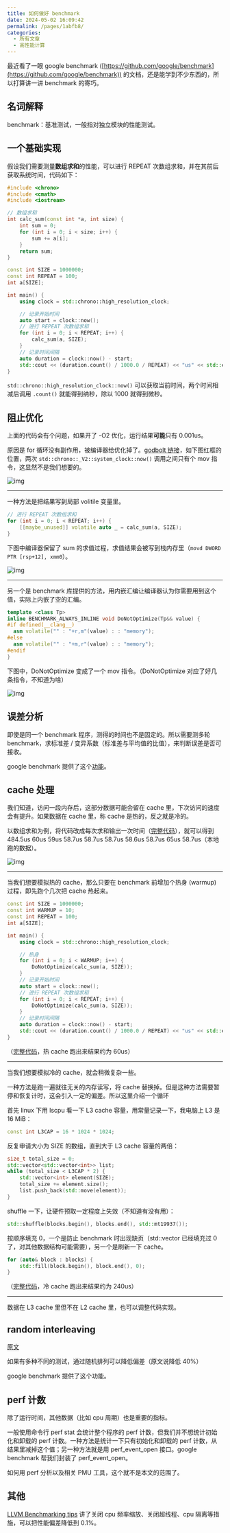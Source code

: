 ```yaml
---
title: 如何做好 benchmark
date: 2024-05-02 16:09:42
permalink: /pages/1abfb8/
categories: 
  - 所有文章
  - 高性能计算
---
```


最近看了一眼 google benchmark ([https://github.com/google/benchmark](https://github.com/google/benchmark)) 的文档，还是能学到不少东西的，所以打算讲一讲 benchmark 的寄巧。

## 名词解释

benchmark：基准测试，一般指对独立模块的性能测试。

## 一个基础实现

假设我们需要测量**数组求和**的性能，可以进行 REPEAT 次数组求和，并在其前后获取系统时间，代码如下：

```cpp
#include <chrono>
#include <cmath>
#include <iostream>

// 数组求和
int calc_sum(const int *a, int size) {
    int sum = 0;
    for (int i = 0; i < size; i++) {
        sum += a[i];
    }
    return sum;
}

const int SIZE = 1000000;
const int REPEAT = 100;
int a[SIZE];

int main() {
    using clock = std::chrono::high_resolution_clock;

    // 记录开始时间
    auto start = clock::now();
    // 进行 REPEAT 次数组求和
    for (int i = 0; i < REPEAT; i++) {
        calc_sum(a, SIZE);
    }
    // 记录时间间隔
    auto duration = clock::now() - start;
    std::cout << (duration.count() / 1000.0 / REPEAT) << "us" << std::endl;
}
```

`std::chrono::high_resolution_clock::now()` 可以获取当前时间，两个时间相减后调用 `.count()` 就能得到纳秒，除以 1000 就得到微秒。

## 阻止优化

上面的代码会有个问题，如果开了 -O2 优化，运行结果**可能**只有 0.001us。

原因是 for 循环没有副作用，被编译器给优化掉了。[godbolt 链接](https://godbolt.org/z/E8E76bG1Y)，如下图红框的位置，两次 `std::chrono::_V2::system_clock::now()` 调用之间只有个 mov 指令，这显然不是我们想要的。

![img](/img/1abfb8-0.png)

***

一种方法是把结果写到局部 volitile 变量里。

```cpp
// 进行 REPEAT 次数组求和
for (int i = 0; i < REPEAT; i++) {
    [[maybe_unused]] volatile auto _ = calc_sum(a, SIZE);
}
```

下图中编译器保留了 sum 的求值过程，求值结果会被写到栈内存里（`movd DWORD PTR [rsp+12], xmm0`）。

![img](/img/1abfb8-1.png)

***

另一个是 benchmark 库提供的方法，用内嵌汇编让编译器认为你需要用到这个值，实际上内嵌了空的汇编。

```cpp
template <class Tp>
inline BENCHMARK_ALWAYS_INLINE void DoNotOptimize(Tp&& value) {
#if defined(__clang__)
  asm volatile("" : "+r,m"(value) : : "memory");
#else
  asm volatile("" : "+m,r"(value) : : "memory");
#endif
}
```

下图中，DoNotOptimize 变成了一个 mov 指令。（DoNotOptimize 对应了好几条指令，不知道为啥）

![img](/img/1abfb8-2.png)

## 误差分析

即使是同一个 benchmark 程序，测得的时间也不是固定的。所以需要测多轮 benchmark，求标准差 / 变异系数（标准差与平均值的比值），来判断误差是否可接收。

google benchmark 提供了这个[功能](https://github.com/google/benchmark/blob/main/docs/user_guide.md#statistics-reporting-the-mean-median-and-standard-deviation--coefficient-of-variation-of-repeated-benchmarks)。

## cache 处理

我们知道，访问一段内存后，这部分数据可能会留在 cache 里，下次访问的速度会有提升。如果数据在 cache 里，称 cache 是热的，反之就是冷的。

以数组求和为例，将代码改成每次求和输出一次时间（[完整代码](https://godbolt.org/z/1s1s4Yjoa)），就可以得到 484.5us 60us 59us 58.7us 58.7us 58.7us 58.6us 58.7us 65us 58.7us（本地跑的数据）。

![img](/img/1abfb8-3.png)

***

当我们想要模拟热的 cache，那么只要在 benchmark 前增加个热身 (warmup) 过程，即先跑个几次把 cache 热起来。

```cpp
const int SIZE = 1000000;
const int WARMUP = 10;
const int REPEAT = 100;
int a[SIZE];

int main() {
    using clock = std::chrono::high_resolution_clock;

    // 热身
    for (int i = 0; i < WARMUP; i++) {
        DoNotOptimize(calc_sum(a, SIZE));
    }
    // 记录开始时间
    auto start = clock::now();
    // 进行 REPEAT 次数组求和
    for (int i = 0; i < REPEAT; i++) {
        DoNotOptimize(calc_sum(a, SIZE));
    }
    // 记录时间间隔
    auto duration = clock::now() - start;
    std::cout << (duration.count() / 1000.0 / REPEAT) << "us" << std::endl;
}
```

（[完整代码](https://godbolt.org/z/MWfo5jn1j)，热 cache 跑出来结果约为 60us）

***

当我们想要模拟冷的 cache，就会稍微复杂一些。

一种方法是跑一遍就往无关的内存读写，将 cache 替换掉。但是这种方法需要暂停和恢复计时，这会引入一定的偏差。所以这里介绍一个循环

首先 linux 下用 lscpu 看一下 L3 cache 容量，用常量记录一下，我电脑上 L3 是 16 MiB：

```cpp
const int L3CAP = 16 * 1024 * 1024;
```

反复申请大小为 SIZE 的数组，直到大于 L3 cache 容量的两倍：

```cpp
size_t total_size = 0;
std::vector<std::vector<int>> list;
while (total_size < L3CAP * 2) {
    std::vector<int> element(SIZE);
    total_size += element.size();
    list.push_back(std::move(element));
}
```

shuffle 一下，让硬件预取一定程度上失效（不知道有没有用）：

```cpp
std::shuffle(blocks.begin(), blocks.end(), std::mt19937());
```

按顺序填充 0，一个是防止 benchmark 时出现缺页（std::vector 已经填充过 0 了，对其他数据结构可能需要），另一个是刷新一下 cache。

```cpp
for (auto& block : blocks) {
    std::fill(block.begin(), block.end(), 0);
}
```

（[完整代码](https://godbolt.org/z/WWs7osjrr)，冷 cache 跑出来结果约为 240us）

***

数据在 L3 cache 里但不在 L2 cache 里，也可以调整代码实现。

## random interleaving

[原文](https://github.com/google/benchmark/blob/main/docs/random_interleaving.md)

如果有多种不同的测试，通过随机排列可以降低偏差（原文说降低 40%）

google benchmark 提供了这个功能。

## perf 计数

除了运行时间，其他数据（比如 cpu 周期）也是重要的指标。

一般使用命令行 perf stat 会统计整个程序的 perf 计数，但我们并不想统计初始化和卸载的 perf 计数。一种方法是统计一下只有初始化和卸载的 perf 计数，从结果里减掉这个值；另一种方法就是用 perf_event_open 接口。google benchmark 帮我们封装了 perf_event_open。

如何用 perf 分析以及相关 PMU 工具，这个就不是本文的范围了。

## 其他

[LLVM Benchmarking tips](https://llvm.org/docs/Benchmarking.html) 讲了关闭 cpu 频率缩放、关闭超线程、cpu 隔离等措施，可以把性能偏差降低到 0.1%。
